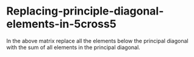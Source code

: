 # Replacing-principle-diagonal-elements-in-5cross5
In the above matrix replace all the elements below the principal diagonal with the sum of all elements in the principal diagonal.
